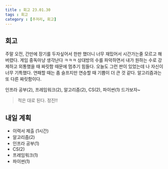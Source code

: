 ```yaml
---
title : 회고 23.01.30
tags : 회고
category : [주저리, 회고]
---
```


## 회고
주말 오전, 간만에 장기를 두자싶어서 한판 했더니 너무 재밌어서 시간가는줄 모르고 해버렸다. 게임 중독마냥 생각난다 ㅋㅋㅋ 상대방의 수를 파악하면서 내가 원하는 수로 강제하고 외통했을 때 짜릿함 때문에 멈추기 힘들다.
오늘도 그런 판이 있었는데 나 자신이 너무 기특했다. 연패할 때는 좀 슬프지만 연승할 때 기쁨이 더 큰 것 같다. 알고리즘과는 또 다른 짜릿함이다.

인프라 공부(2), 프레임워크(2), 알고리즘(2), CS(2), 파이썬(1) 드가보자~

> 적은 대로 된다. 정진!!

## 내일 계획
- 이력서 제출 (1시간)
- 알고리즘(2)
- 인프라 공부(1)
- CS(2)
- 프레임워크(1)
- 파이썬(1)